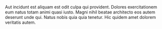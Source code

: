 Aut incidunt est aliquam est odit culpa qui provident. Dolores exercitationem eum natus totam animi quasi iusto. Magni nihil beatae architecto eos autem deserunt unde qui. Natus nobis quia quia tenetur. Hic quidem amet dolorem veritatis autem.